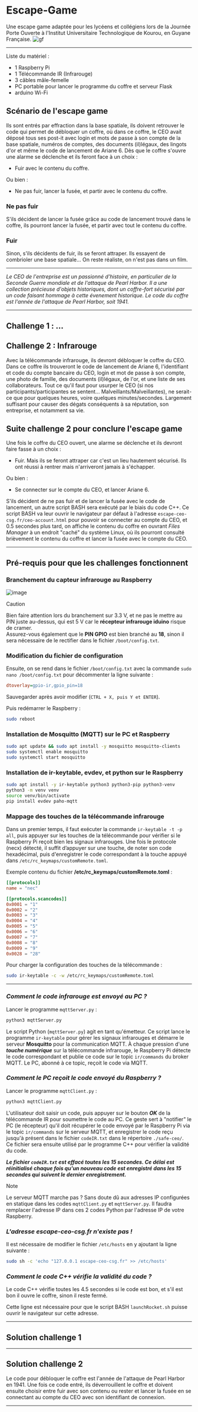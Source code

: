 # Escape-Game
Une escape game adaptée pour les lycéens et collégiens lors de la Journée Porte Ouverte à l'Institut Universitaire Technologique de Kourou, en Guyane Française.
![gf](https://github.com/user-attachments/assets/e04358d7-f799-4827-b65d-a7113efc2115)

---

Liste du matériel :
  - 1 Raspberry Pi
  - 1 Télécommande IR (Infrarouge)
  - 3 câbles mâle-femelle
  - PC portable pour lancer le programme du coffre et serveur Flask
  - arduino Wi-Fi

## Scénario de l'escape game
Ils sont entrés par effraction dans la base spatiale, ils doivent retrouver le code qui permet de débloquer un coffre, où dans ce coffre, le CEO avait déposé tous ses post-it avec login et mots de passe à son compte de la base spatiale, numéros de comptes, des documents (il)légaux, des lingots d'or et même le code de lancement de Ariane 6. Dès que le coffre s'ouvre une alarme se déclenche et ils feront face à un choix : 
- Fuir avec le contenu du coffre.

Ou bien :
- Ne pas fuir, lancer la fusée, et partir avec le contenu du coffre.

### Ne pas fuir
S'ils décident de lancer la fusée grâce au code de lancement trouvé dans le coffre, ils pourront lancer la fusée, et partir avec tout le contenu du coffre.

### Fuir
Sinon, s'ils décidents de fuir, ils se feront attraper. Ils essayent de combrioler une base spatiale... On reste réaliste, on n'est pas dans un film.

---

_Le CEO de l'entreprise est un passionné d'histoire, en particulier de la Seconde Guerre mondiale et de l'attaque de Pearl Harbor. Il a une collection précieuse d'objets historiques, dont un coffre-fort sécurisé par un code faisant hommage à cette évenement historique. 
Le code du coffre est l'année de l'attaque de Pearl Harbor, soit 1941._

---

## Challenge 1 : ...


## Challenge 2 : Infrarouge
Avec la télécommande infrarouge, ils devront débloquer le coffre du CEO. Dans ce coffre ils trouveront le code de lancement de Ariane 6, l'identifiant et code du compte bancaire du CEO, login et mot de passe à son compte, une photo de famille, des documents (il)légaux, de l'or, et une liste de ses collaborateurs. Tout ce qu'il faut pour usurper le CEO (si nos participants/participantes se sentent... Malveillants/Malveillantes), ne serait-ce que pour quelques heures, voire quelques minutes/secondes. Largement suffisant pour causer des dégats conséquents à sa réputation, son entreprise, et notamment sa vie.

## Suite challenge 2 pour conclure l'escape game
Une fois le coffre du CEO ouvert, une alarme se déclenche et ils devront faire fasse à un choix :
- Fuir. Mais ils se feront attraper car c'est un lieu hautement sécurisé. Ils ont réussi à rentrer mais n'arriveront jamais à s'échapper.

Ou bien :
- Se connecter sur le compte du CEO, et lancer Ariane 6.

S'ils décident de ne pas fuir et de lancer la fusée avec le code de lancement, un autre script BASH sera exécuté par le biais du code C++. Ce script BASH va leur ouvrir le navigateur par défaut à l'adresse `escape-ceo-csg.fr/ceo-account.html` pour pouvoir se connecter au compte du CEO, et 0.5 secondes plus tard, on affiche le contenu du coffre en ouvrant *Files Manager* à un endroit "caché" du système Linux, où ils pourront consulté brièvement le contenu du coffre et lancer la fusée avec le compte du CEO.

---

## Pré-requis pour que les challenges fonctionnent

### Branchement du capteur infrarouge au Raspberry
![image](https://github.com/user-attachments/assets/17acd429-4ad7-486b-b69a-875a381f2744)

> [!CAUTION]
> Bien faire attention lors du branchement sur 3.3 V, et ne pas le mettre au PIN juste au-dessus, qui est 5 V car le **récepteur infrarouge iduino** risque de cramer.  
> Assurez-vous également que le **PIN GPIO** est bien branché au **18**, sinon il sera nécessaire de le rectifier dans le fichier `/boot/config.txt`.

### Modification du fichier de configuration  

Ensuite, on se rend dans le fichier `/boot/config.txt` avec la commande `sudo nano /boot/config.txt` pour décommenter la ligne suivante :  
```ini
dtoverlay=gpio-ir,gpio_pin=18
```

Sauvegarder après avoir modifier (`CTRL + X, puis Y et ENTER`).

Puis redémarrer le Raspberry :
```bash
sudo reboot
```

### Installation de Mosquitto (MQTT) sur le PC et Raspberry
```bash
sudo apt update && sudo apt install -y mosquitto mosquitto-clients
sudo systemctl enable mosquitto
sudo systemctl start mosquitto
```

### Installation de ir-keytable, evdev, et python sur le Raspberry
```bash
sudo apt install -y ir-keytable python3 python3-pip python3-venv
python3 -m venv venv
source venv/bin/activate
pip install evdev paho-mqtt
```

### Mappage des touches de la télécommande infrarouge
Dans un premier temps, il faut exécuter la commande `ir-keytable -t -p all`, puis appuyer sur les touches de la télécommande pour vérifier si le Raspberry Pi reçoit bien les signaux infrarouges.
Une fois le protocole (necx) détecté, il suffit d’appuyer sur une touche, de noter son code hexadécimal, puis d'enregistrer le code correspondant à la touche appuyé dans `/etc/rc_keymaps/customRemote.toml`.

Exemple contenu du fichier **/etc/rc_keymaps/customRemote.toml** :
```toml
[[protocols]]
name = "nec"

[[protocols.scancodes]]
0x0001 = "1"
0x0002 = "2"
0x0003 = "3"
0x0004 = "4"
0x0005 = "5"
0x0006 = "6"
0x0007 = "7"
0x0008 = "8"
0x0009 = "9"
0x0028 = "28"
```

Pour charger la configuration des touches de la télécommande :
```bash
sudo ir-keytable -c -w /etc/rc_keymaps/customRemote.toml
```

---

### _*Comment le code infrarouge est envoyé au PC ?*_
Lancer le programme `mqttServer.py` :
```bash
python3 mqttServer.py
```
Le script Python (`mqttServer.py`) agit en tant qu'émetteur. Ce script lance le programme `ir-keytable` pour gérer les signaux infrarouges et démarre le serveur **Mosquitto** pour la communication MQTT. À chaque pression d'une ***touche numérique*** sur la télécommande infrarouge, le Raspberry Pi détecte le code correspondant et publie ce code sur le topic `ir/commands` du broker MQTT. Le PC, abonné à ce topic, reçoit le code via MQTT.

### *_Comment le PC reçoit le code envoyé du Raspberry ?_*
Lancer le programme `mqttClient.py` :
```bash
python3 mqttClient.py
```
L'utilisateur doit saisir un code, puis appuyer sur le bouton ***OK*** de la télécommande IR pour soumettre le code au PC. Ce geste sert à "notifier" le PC (le récepteur) qu'il doit récupérer le code envoyé par le Raspberry Pi via le topic `ir/commands` sur le serveur MQTT, et enregistrer le code reçu jusqu'à présent dans le fichier `codeIR.txt` dans le répertoire `./safe-ceo/`. Ce fichier sera ensuite utilisé par le programme C++ pour vérifier la validité du code.

**_Le fichier `codeIR.txt` est effacé toutes les 15 secondes. Ce délai est réinitialisé chaque fois qu'un nouveau code est enregistré dans les 15 secondes qui suivent le dernier enregistrement._**

> [!NOTE]
> Le serveur MQTT marche pas ? Sans doute dû aux adresses IP configurées en statique dans les codes `mqttClient.py` et `mqttServer.py`. Il faudra remplacer l'adresse IP dans ces 2 codes Python par l'adresse IP de votre Raspberry.

### *L'adresse **escape-ceo-csg.fr** n'existe pas !*
Il est nécessaire de modifier le fichier `/etc/hosts` en y ajoutant la ligne suivante :
```bash
sudo sh -c 'echo "127.0.0.1 escape-ceo-csg.fr" >> /etc/hosts'
```

### *_Comment le code C++ vérifie la validité du code ?_*
Le code C++ vérifie toutes les 4.5 secondes si le code est bon, et s'il est bon il ouvre le coffre, sinon il reste fermé.

Cette ligne est nécessaire pour que le script BASH `launchRocket.sh` puisse ouvrir le navigateur sur cette adresse.  

---

## Solution challenge 1

---

## Solution challenge 2
Le code pour débloquer le coffre est l'année de l'attaque de Pearl Harbor en 1941. Une fois ce code entré, ils déverrouillent le coffre et doivent ensuite choisir entre fuir avec son contenu ou rester et lancer la fusée en se connectant au compte du CEO avec son identifiant de connexion.

---
